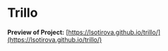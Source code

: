 # Trillo

**Preview of Project:** [https://lsotirova.github.io/trillo/](https://lsotirova.github.io/trillo/)
